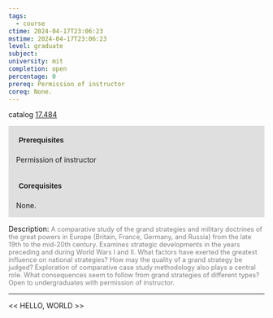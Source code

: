 ```yaml
---
tags:
  - course
ctime: 2024-04-17T23:06:23
mstime: 2024-04-17T23:06:23
level: graduate
subject: 
university: mit
completion: open
percentage: 0
prereq: Permission of instructor
coreq: None.
---
```


catalog [17.484](http://student.mit.edu/catalog/m17b.html#17.484)

<span style="display: block; padding: 15px; background-color: rgb(100, 100, 100, 0.2);"><font id="m_prereq1605_0" style="display: block; font-family: Arial, sans-serif; font-weight: bold; padding: 5px">Prerequisites</font><br><span id="prereq1605_0">Permission of instructor</span></span>
<span style="display: block; padding: 15px; background-color: rgb(100, 100, 100, 0.2);"><font id="m_coreq1605_0" style="display: block; font-family: Arial, sans-serif; font-weight: bold; padding: 5px">Corequisites</font><br><span id="coreq1605_0">None.</span></span>

<font style="">Description:</font>
<font style="color: grey; font-size: 0.8rem;">A comparative study of the grand strategies and military doctrines of the great powers in Europe (Britain, France, Germany, and Russia) from the late 19th to the mid-20th century. Examines strategic developments in the years preceding and during World Wars I and II. What factors have exerted the greatest influence on national strategies? How may the quality of a grand strategy be judged? Exploration of comparative case study methodology also plays a central role. What consequences seem to follow from grand strategies of different types? Open to undergraduates with permission of instructor.</font>



---

<< HELLO, WORLD >>
